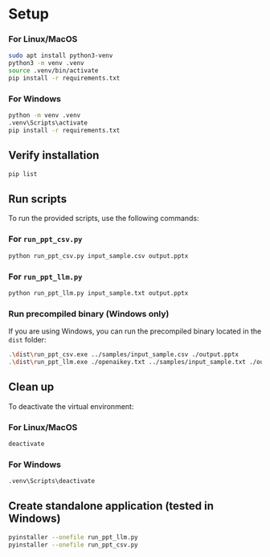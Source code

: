 # Setup

### For Linux/MacOS
```sh
sudo apt install python3-venv
python3 -m venv .venv
source .venv/bin/activate
pip install -r requirements.txt
```

### For Windows
```sh
python -m venv .venv
.venv\Scripts\activate
pip install -r requirements.txt
```

## Verify installation
```sh
pip list
```

## Run scripts

To run the provided scripts, use the following commands:

### For `run_ppt_csv.py`
```sh
python run_ppt_csv.py input_sample.csv output.pptx
```

### For `run_ppt_llm.py`
```sh
python run_ppt_llm.py input_sample.txt output.pptx
```

### Run precompiled binary (Windows only)

If you are using Windows, you can run the precompiled binary located in the `dist` folder:

```sh
.\dist\run_ppt_csv.exe ../samples/input_sample.csv ./output.pptx
.\dist\run_ppt_llm.exe ./openaikey.txt ../samples/input_sample.txt ./output.pptx
```

## Clean up
To deactivate the virtual environment:

### For Linux/MacOS
```sh
deactivate
```

### For Windows
```sh
.venv\Scripts\deactivate
```

## Create standalone application (tested in Windows)
```sh
pyinstaller --onefile run_ppt_llm.py
pyinstaller --onefile run_ppt_csv.py
```